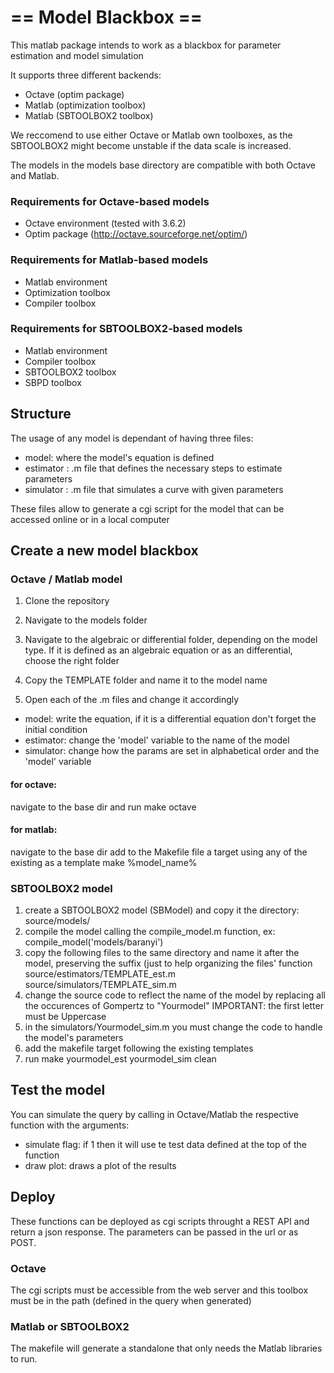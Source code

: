 # == Model Blackbox ==

This matlab package intends to work as a blackbox for parameter estimation and model simulation

It supports three different backends:
* Octave (optim package)
* Matlab (optimization toolbox)
* Matlab (SBTOOLBOX2 toolbox)

We reccomend to use either Octave or Matlab own toolboxes, as the SBTOOLBOX2 might become unstable if the data scale is increased.

The models in the models base directory are compatible with both Octave and Matlab.

### Requirements for Octave-based models

* Octave environment (tested with 3.6.2)
* Optim package (http://octave.sourceforge.net/optim/)

### Requirements for Matlab-based models

* Matlab environment
* Optimization toolbox
* Compiler toolbox

### Requirements for SBTOOLBOX2-based models

* Matlab environment
* Compiler toolbox
* SBTOOLBOX2 toolbox
* SBPD toolbox

## Structure

The usage of any model is dependant of having three files:
* model: where the model's equation is defined
* estimator : .m file that defines the necessary steps to estimate parameters
* simulator : .m file that simulates a curve with given parameters

These files allow to generate a cgi script for the model that can be accessed online or in a local computer

## Create a new model blackbox

### Octave / Matlab model

1. Clone the repository

1. Navigate to the models folder

1. Navigate to the algebraic or differential folder, depending on the model type. If it is defined as an algebraic equation or as an differential, choose the right folder

1. Copy the TEMPLATE folder and name it to the model name

1. Open each of the .m files and change it accordingly
* model: write the equation, if it is a differential equation don't forget the initial condition
* estimator: change the 'model' variable to the name of the model
* simulator: change how the params are set in alphabetical order and the 'model' variable

#### for octave:

navigate to the base dir and run
    make octave

#### for matlab:

navigate to the base dir
add to the Makefile file a target using any of the existing as a template
    make %model_name%

### SBTOOLBOX2 model

1. create a SBTOOLBOX2 model (SBModel) and copy it the directory:
    source/models/
1. compile the model calling the compile_model.m function, ex:
    compile_model('models/baranyi')
1. copy the following files to the same directory and name it after the model, preserving the suffix (just to help organizing the files' function
    source/estimators/TEMPLATE_est.m
 source/simulators/TEMPLATE_sim.m
1. change the source code to reflect the name of the model by replacing all the occurences of Gompertz to "Yourmodel"
    IMPORTANT: the first letter must be Uppercase
1. in the simulators/Yourmodel_sim.m you must change the code to handle the model's parameters
1. add the makefile target following the existing templates
1. run
    make yourmodel_est yourmodel_sim clean

## Test the model

You can simulate the query by calling in Octave/Matlab the respective function with the arguments:
* simulate flag: if 1 then it will use te test data defined at the top of the function
* draw plot: draws a plot of the results

## Deploy

These functions can be deployed as cgi scripts throught a REST API and return a json response. The parameters can be passed in the url or as POST.

### Octave

The cgi scripts must be accessible from the web server and this toolbox must be in the path (defined in the query when generated)

### Matlab or SBTOOLBOX2

The makefile will generate a standalone that only needs the Matlab libraries to run.
